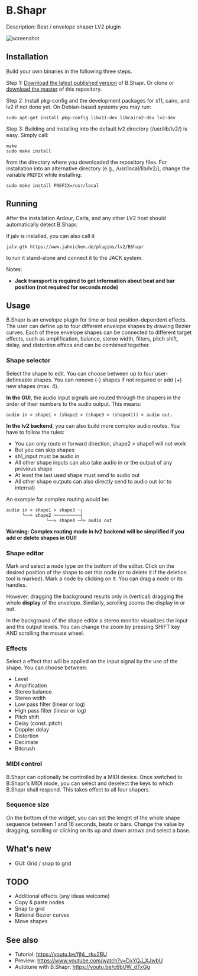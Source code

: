 # B.Shapr
Description: Beat / envelope shaper LV2 plugin

![screenshot](https://raw.githubusercontent.com/sjaehn/BShapr/master/screenshot.png "Screenshot from B.Shapr")


## Installation

Build your own binaries in the following three steps.

Step 1: [Download the latest published version](https://github.com/sjaehn/BShapr/releases) of B.Shapr. Or clone or
[download the master](https://github.com/sjaehn/BShapr/archive/master.zip) of this repository.

Step 2: Install pkg-config and the development packages for x11, cairo, and lv2 if not done yet. On
Debian-based systems you may run:
```
sudo apt-get install pkg-config libx11-dev libcairo2-dev lv2-dev
```

Step 3: Building and installing into the default lv2 directory (/usr/lib/lv2/) is easy. Simply call:
```
make
sudo make install
```
from the directory where you downloaded the repository files. For installation into an
alternative directory (e.g., /usr/local/lib/lv2/), change the variable `PREFIX` while installing:

```
sudo make install PREFIX=/usr/local
```


## Running

After the installation Ardour, Carla, and any other LV2 host should automatically detect B.Shapr.

If jalv is installed, you can also call it

```
jalv.gtk https://www.jahnichen.de/plugins/lv2/BShapr
```

to run it stand-alone and connect it to the JACK system.

Notes:

* **Jack transport is required to get information about beat and bar position (not required for seconds mode)**

## Usage

B.Shapr is an envelope plugin for time or beat position-dependent effects.
The user can define up to four different envelope shapes by drawing Bezier curves. Each of these envelope
shapes can be connected to different target effects, such as amplification, balance, stereo width,
filters, pitch shift, delay, and distortion effecs and can be combined together.

### Shape selector

Select the shape to edit. You can choose between up to four user-defineable shapes. You can remove (-) shapes if not
required or add (+) new shapes (max. 4).

**In the GUI**, the audio input signals are routed through the shapers in the order of their numbers to the audio
output. This means:

```
audio in > shape1 > (shape2 > (shape3 > (shape4))) > audio out.
```

**In the lv2 backend**, you can also build more complex audio routes. You have to follow the rules:

* You can only route in forward direction, shape2 > shape1 will not work
* But you can skip shapes
* sh1_input must be audio in
* All other shape inputs can also take audio in or the output of any previous shape
* At least the last used shape must send to audio out
* All other shape outputs can also directly send to audio out (or to internal)

An example for complex routing would be:

```
audio in > shape1 > shape3 ─┐
      ╰──> shape2 ──────────┤
               ╰──> shape4 ─┴> audio out
```

**Warning: Complex routing made in lv2 backend will be simplified if you add or delete shapes in GUI!**

### Shape editor

Mark and select a node type on the bottom of the editor. Click on the desired position of the shape to set
this node (or to delete it if the deletion tool is marked). Mark a node by clicking on it. You can drag a node
or its handles.

However, dragging the background results only in (vertical) dragging the whole **display** of the envelope. Similarly,
scrolling zooms the display in or out.

In the background of the shape editor a stereo monitor visualizes the input and the output levels. You can change
the zoom by pressing SHIFT key AND scrolling the mouse wheel.

### Effects

Select a effect that will be applied on the input signal by the use of the shape. You can choose between:

* Level
* Amplification
* Stereo balance
* Stereo width
* Low pass filter (linear or log)
* High pass filter (linear or log)
* Pitch shift
* Delay (const. pitch)
* Doppler delay
* Distortion
* Decimate
* Bitcrush

### MIDI control

B.Shapr can optionally be controlled by a MIDI device. Once switched to B.Shapr's MIDI mode, you can select and
deselect the keys to which B.Shapr shall respond. This takes effect to all four shapers.

### Sequence size

On the bottom of the widget, you can set the lenght of the whole shape sequence between 1 and 16 seconds,
beats or bars. Change the value by dragging, scrolling or clicking on its up and down arrows and select
a base.

## What's new

* GUI: Grid / snap to grid

## TODO

* Additional effects (any ideas welcome)
* Copy & paste nodes
* Snap to grid
* Rational Bezier curves
* Move shapes

## See also

* Tutorial: https://youtu.be/fjhL_rku2BU
* Preview: https://www.youtube.com/watch?v=DxYQJ_XJwbU
* Autotune with B.Shapr: https://youtu.be/c6bUW_dTxGg
